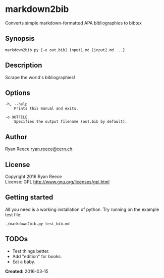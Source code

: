 # markdown2bib

Converts simple markdown-formatted APA bibliographies to bibtex

## Synopsis

    markdown2bib.py [-o out.bib] input1.md [input2.md ...]

## Description

Scrape the world's bibliographies!

## Options

    -h, --help
        Prints this manual and exits.
        
    -o OUTFILE
        Specifies the output filename (out.bib by default).

## Author

Ryan Reece  <ryan.reece@cern.ch>

## License

Copyright 2016 Ryan Reece     
License: GPL <http://www.gnu.org/licenses/gpl.html>

## Getting started

All you need is a working installation of python.
Try running on the example test file:

    ./markdown2bib.py test_bib.md

## TODOs

-  Test things better.
-  Add "edition" for books.
-  Eat a baby.


**Created:** 2016-03-15

